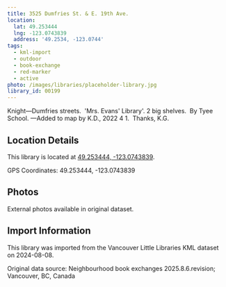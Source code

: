 ```yaml
---
title: 3525 Dumfries St. & E. 19th Ave.
location:
  lat: 49.253444
  lng: -123.0743839
  address: '49.2534, -123.0744'
tags:
  - kml-import
  - outdoor
  - book-exchange
  - red-marker
  - active
photo: /images/libraries/placeholder-library.jpg
library_id: 00199
---
```

Knight—Dumfries streets.  'Mrs. Evans' Library'.
2 big shelves.  By Tyee School.
—Added to map by K.D., 2022 4 1.  Thanks, K.G. 

## Location Details

This library is located at [49.253444, -123.0743839](https://www.google.com/maps?q=49.253444,-123.0743839).

GPS Coordinates: 49.253444, -123.0743839

## Photos

External photos available in original dataset.

## Import Information

This library was imported from the Vancouver Little Libraries KML dataset on 2024-08-08.

Original data source: Neighbourhood book exchanges 2025.8.6.revision; Vancouver, BC, Canada
